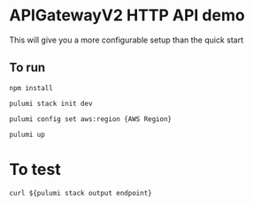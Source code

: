 # APIGatewayV2 HTTP API demo

This will give you a more configurable setup than the quick start

## To run

`npm install`

`pulumi stack init dev`

`pulumi config set aws:region {AWS Region}`

`pulumi up`

# To test
`curl ${pulumi stack output endpoint}`